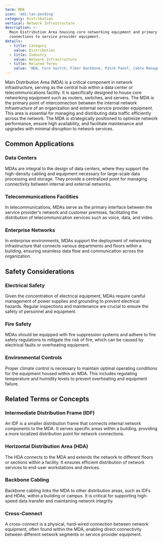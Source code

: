 ```yaml
---
term: MDA
icon: 'mdi:lan-pending'
category: Distribution
vertical: Network Infrastructure
description: >-
  Main Distribution Area housing core networking equipment and primary
  connections to service provider equipment.
details:
  - title: Category
    value: Distribution
  - title: Industry
    value: Network Infrastructure
  - title: Related Terms
    value: 'HDA, Core Switch, Fiber Backbone, Patch Panel, Cable Management'
---
```

Main Distribution Area (MDA) is a critical component in network infrastructure, serving as the central hub within a data center or telecommunications facility. It is specifically designed to house core networking equipment such as routers, switches, and servers. The MDA is the primary point of interconnection between the internal network infrastructure of an organization and external service provider equipment. This area is essential for managing and distributing data traffic efficiently across the network. The MDA is strategically positioned to optimize network performance, ensure high availability, and facilitate maintenance and upgrades with minimal disruption to network services.

## Common Applications

### Data Centers
MDAs are integral to the design of data centers, where they support the high-density cabling and equipment necessary for large-scale data processing and storage. They provide a centralized point for managing connectivity between internal and external networks.

### Telecommunications Facilities
In telecommunications, MDAs serve as the primary interface between the service provider's network and customer premises, facilitating the distribution of telecommunication services such as voice, data, and video.

### Enterprise Networks
In enterprise environments, MDAs support the deployment of networking infrastructure that connects various departments and floors within a building, ensuring seamless data flow and communication across the organization.

## Safety Considerations

### Electrical Safety
Given the concentration of electrical equipment, MDAs require careful management of power supplies and grounding to prevent electrical hazards. Regular inspections and maintenance are crucial to ensure the safety of personnel and equipment.

### Fire Safety
MDAs should be equipped with fire suppression systems and adhere to fire safety regulations to mitigate the risk of fire, which can be caused by electrical faults or overheating equipment.

### Environmental Controls
Proper climate control is necessary to maintain optimal operating conditions for the equipment housed within an MDA. This includes regulating temperature and humidity levels to prevent overheating and equipment failure.

## Related Terms or Concepts

### Intermediate Distribution Frame (IDF)
An IDF is a smaller distribution frame that connects internal network components to the MDA. It serves specific areas within a building, providing a more localized distribution point for network connections.

### Horizontal Distribution Area (HDA)
The HDA connects to the MDA and extends the network to different floors or sections within a facility. It ensures efficient distribution of network services to end-user workstations and devices.

### Backbone Cabling
Backbone cabling links the MDA to other distribution areas, such as IDFs and HDAs, within a building or campus. It is critical for supporting high-speed data transfer and maintaining network integrity.

### Cross-Connect
A cross-connect is a physical, hard-wired connection between network equipment, often found within the MDA, enabling direct connectivity between different network segments or service provider equipment.
